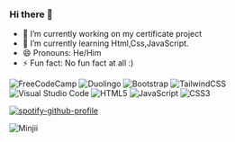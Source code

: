 ### Hi there 👋
- 🔭 I’m currently working on my certificate project
- 🌱 I’m currently learning Html,Css,JavaScript.
- 😄 Pronouns: He/Him
- ⚡ Fun fact: No fun fact at all :)



![FreeCodeCamp](https://img.shields.io/badge/Freecodecamp-%23123.svg?&style=for-the-badge&logo=freecodecamp&logoColor=green) ![Duolingo](https://img.shields.io/badge/Duolingo-%234DC730.svg?style=for-the-badge&logo=Duolingo&logoColor=white) ![Bootstrap](https://img.shields.io/badge/bootstrap-%238511FA.svg?style=for-the-badge&logo=bootstrap&logoColor=white) ![TailwindCSS](https://img.shields.io/badge/tailwindcss-%2338B2AC.svg?style=for-the-badge&logo=tailwind-css&logoColor=white) ![Visual Studio Code](https://img.shields.io/badge/Visual%20Studio%20Code-0078d7.svg?style=for-the-badge&logo=visual-studio-code&logoColor=white) ![HTML5](https://img.shields.io/badge/html5-%23E34F26.svg?style=for-the-badge&logo=html5&logoColor=white) ![JavaScript](https://img.shields.io/badge/javascript-%23323330.svg?style=for-the-badge&logo=javascript&logoColor=%23F7DF1E) ![CSS3](https://img.shields.io/badge/css3-%231572B6.svg?style=for-the-badge&logo=css3&logoColor=white) 



[![spotify-github-profile](https://spotify-github-profile.kittinanx.com/api/view?uid=wma94prj49s1hy8p4026i8fmc&cover_image=true&theme=default&show_offline=false&background_color=121212&interchange=false&bar_color=53b14f&bar_color_cover=false)](https://spotify-github-profile.kittinanx.com/api/view?uid=wma94prj49s1hy8p4026i8fmc&redirect=true)



![Minjii](https://media.discordapp.net/attachments/1000060664016031834/1278257801604497528/GWDPDlpWkAAbMFo.png?ex=66d41a58&is=66d2c8d8&hm=f37126a450ff4ee640e2ec699abe40a1e12bd795d434a328e81be7e2d968b226&=&format=webp&quality=lossless&width=981&height=700)
